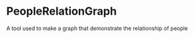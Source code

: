 PeopleRelationGraph
===================

A tool used to make a graph that demonstrate the relationship of people
